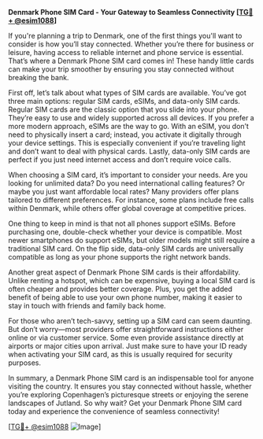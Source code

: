 **Denmark Phone SIM Card - Your Gateway to Seamless Connectivity [[TG💪+ @esim1088](https://t.me/s/esim1088)]**

If you're planning a trip to Denmark, one of the first things you'll want to consider is how you’ll stay connected. Whether you’re there for business or leisure, having access to reliable internet and phone service is essential. That’s where a Denmark Phone SIM card comes in! These handy little cards can make your trip smoother by ensuring you stay connected without breaking the bank.

First off, let’s talk about what types of SIM cards are available. You’ve got three main options: regular SIM cards, eSIMs, and data-only SIM cards. Regular SIM cards are the classic option that you slide into your phone. They’re easy to use and widely supported across all devices. If you prefer a more modern approach, eSIMs are the way to go. With an eSIM, you don’t need to physically insert a card; instead, you activate it digitally through your device settings. This is especially convenient if you’re traveling light and don’t want to deal with physical cards. Lastly, data-only SIM cards are perfect if you just need internet access and don’t require voice calls.

When choosing a SIM card, it’s important to consider your needs. Are you looking for unlimited data? Do you need international calling features? Or maybe you just want affordable local rates? Many providers offer plans tailored to different preferences. For instance, some plans include free calls within Denmark, while others offer global coverage at competitive prices.

One thing to keep in mind is that not all phones support eSIMs. Before purchasing one, double-check whether your device is compatible. Most newer smartphones do support eSIMs, but older models might still require a traditional SIM card. On the flip side, data-only SIM cards are universally compatible as long as your phone supports the right network bands.

Another great aspect of Denmark Phone SIM cards is their affordability. Unlike renting a hotspot, which can be expensive, buying a local SIM card is often cheaper and provides better coverage. Plus, you get the added benefit of being able to use your own phone number, making it easier to stay in touch with friends and family back home.

For those who aren’t tech-savvy, setting up a SIM card can seem daunting. But don’t worry—most providers offer straightforward instructions either online or via customer service. Some even provide assistance directly at airports or major cities upon arrival. Just make sure to have your ID ready when activating your SIM card, as this is usually required for security purposes.

In summary, a Denmark Phone SIM card is an indispensable tool for anyone visiting the country. It ensures you stay connected without hassle, whether you’re exploring Copenhagen’s picturesque streets or enjoying the serene landscapes of Jutland. So why wait? Get your Denmark Phone SIM card today and experience the convenience of seamless connectivity!

[[TG💪+ @esim1088](https://t.me/s/esim1088) ![Image](https://i.postimg.cc/Y0z9fWf4/image.png)]